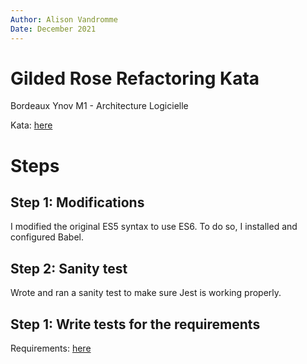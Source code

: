 ```yaml
---
Author: Alison Vandromme 
Date: December 2021
---
```


# Gilded Rose Refactoring Kata

Bordeaux Ynov M1 - Architecture Logicielle

Kata: [here](https://github.com/emilybache/GildedRose-Refactoring-Kata)

# Steps

## Step 1: Modifications

I modified the original ES5 syntax to use ES6.
To do so, I installed and configured Babel.

## Step 2: Sanity test

Wrote and ran a sanity test to make sure Jest is working properly.

## Step 1: Write tests for the requirements

Requirements: [here](https://github.com/emilybache/GildedRose-Refactoring-Kata/blob/main/GildedRoseRequirements.txt)

